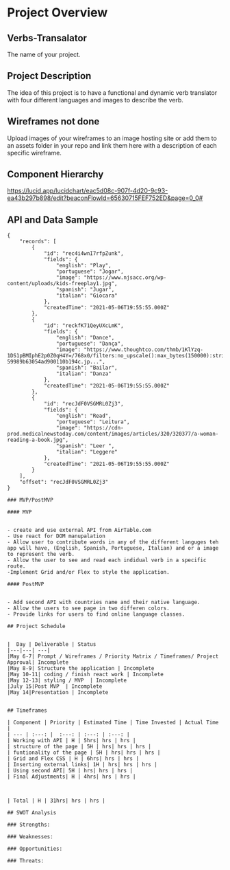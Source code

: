 # Project Overview

## Verbs-Transalator

The name of your project.

## Project Description

The idea of this project is to have a functional and dynamic verb translator with four different languages and images to describe the verb.



## Wireframes    not done

Upload images of your wireframes to an image hosting site or add them to an assets folder in your repo and link them here with a description of each specific wireframe.

## Component Hierarchy  
https://lucid.app/lucidchart/eac5d08c-907f-4d20-9c93-ea43b297b898/edit?beaconFlowId=65630715FEF752ED&page=0_0#

## API and Data Sample


```
{
    "records": [
        {
            "id": "rec4i4wnI7rfpZunk",
            "fields": {
                "english": "Play",
                "portuguese": "Jogar",
                "image": "https://www.njsacc.org/wp-content/uploads/kids-freeplay1.jpg",
                "spanish": "Jugar",
                "italian": "Giocara"
            },
            "createdTime": "2021-05-06T19:55:55.000Z"
        },
        {
            "id": "reckfK71QeyUXcLmK",
            "fields": {
                "english": "Dance",
                "portuguese": "Dança",
                "image": "https://www.thoughtco.com/thmb/1KlYzq-1DS1pBMIphE2p0Z0qH4Y=/768x0/filters:no_upscale():max_bytes(150000):strip_icc()/tango-59989b63054ad900110b194c.jp...",
                "spanish": "Bailar",
                "italian": "Danza"
            },
            "createdTime": "2021-05-06T19:55:55.000Z"
        },
        {
            "id": "recJdF0VSGMRL0Zj3",
            "fields": {
                "english": "Read",
                "portuguese": "Leitura",
                "image": "https://cdn-prod.medicalnewstoday.com/content/images/articles/320/320377/a-woman-reading-a-book.jpg",
                "spanish": "Leer ",
                "italian": "Leggere"
            },
            "createdTime": "2021-05-06T19:55:55.000Z"
        }
    ],
    "offset": "recJdF0VSGMRL0Zj3"
}

### MVP/PostMVP
  
#### MVP 


- create and use external API from AirTable.com
- Use react for DOM manupalation
- Allow user to contribute words in any of the different languges teh app will have, (English, Spanish, Portuguese, Italian) and or a image to represent the verb.
- Allow the user to see and read each indidual verb in a specific route.
-Implement Grid and/or Flex to style the application.

#### PostMVP  


- Add second API with countries name and their native language.
- Allow the users to see page in two differen colors.
- Provide links for users to find online language classes. 

## Project Schedule


|  Day | Deliverable | Status
|---|---| ---|
|May 6-7| Prompt / Wireframes / Priority Matrix / Timeframes/ Project Approval| Incomplete
|May 8-9| Structure the application | Incomplete
|May 10-11| coding / finish react work | Incomplete
|May 12-13| styling / MVP  | Incomplete
|July 15|Post MVP  | Incomplete
|May 14|Presentation | Incomplete


## Timeframes

| Component | Priority | Estimated Time | Time Invested | Actual Time |
| --- | :---: |  :---: | :---: | :---: |
| Working with API | H | 5hrs| hrs | hrs |
| structure of the page | 5H | hrs| hrs | hrs |
| funtionality of the page | 5H | hrs| hrs | hrs |
| Grid and Flex CSS | H | 6hrs| hrs | hrs |
| Inserting external links| 1H | hrs| hrs | hrs |
| Using second API| 5H | hrs| hrs | hrs |
| Final Adjustments| H | 4hrs| hrs | hrs |



| Total | H | 31hrs| hrs | hrs |

## SWOT Analysis

### Strengths: 

### Weaknesses:

### Opportunities:

### Threats:

